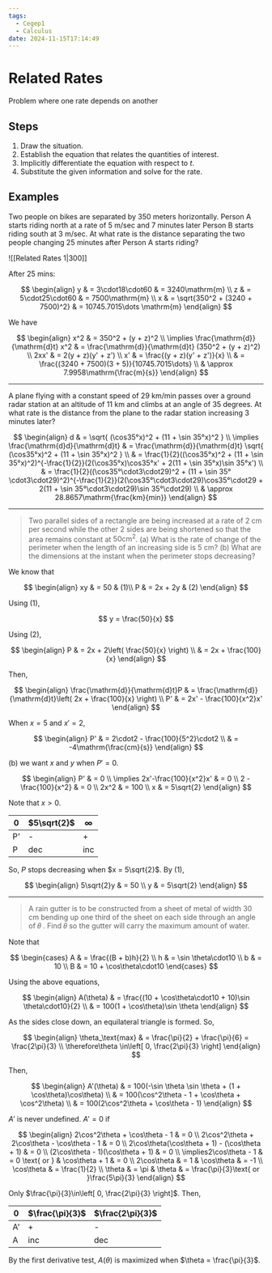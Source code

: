 ```yaml
---
tags:
  - Cegep1
  - Calculus
date: 2024-11-15T17:14:49
---
```


# Related Rates

Problem where one rate depends on another

## Steps

1. Draw the situation.
2. Establish the equation that relates the quantities of interest.
3. Implicitly differentiate the equation with respect to $t$.
4. Substitute the given information and solve for the rate.

## Examples

Two people on bikes are separated by 350 meters horizontally. Person A starts riding north at a rate of 5 m/sec and 7 minutes later Person B starts riding south at 3 m/sec. At what rate is the distance separating the two people changing 25 minutes after Person A starts riding?

![[Related Rates 1|300]]

After 25 mins:

$$
\begin{align}
y & = 3\cdot18\cdot60 & = 3240\mathrm{m} \\
z & = 5\cdot25\cdot60 & = 7500\mathrm{m} \\
x & = \sqrt{350^2 + (3240 + 7500)^2} & = 10745.7015\dots \mathrm{m}
\end{align}
$$

We have

$$
\begin{align}
x^2 & = 350^2 + (y + z)^2 \\
\implies \frac{\mathrm{d}}{\mathrm{d}t} x^2 & = \frac{\mathrm{d}}{\mathrm{d}t} (350^2 + (y + z)^2) \\
2xx' & = 2(y + z)(y' + z') \\
x' & = \frac{(y + z)(y' + z')}{x} \\
 & = \frac{(3240 + 7500)(3 + 5)}{10745.7015\dots} \\
 & \approx 7.9958\mathrm{\frac{m}{s}}
\end{align}
$$

---

A plane flying with a constant speed of 29 km/min passes over a ground radar station at an altitude of 11 km and climbs at an angle of 35 degrees. At what rate is the distance from the plane to the radar station increasing 3 minutes later?

$$
\begin{align}
d & = \sqrt{ (\cos35°x)^2 + (11 + \sin 35°x)^2 } \\
\implies \frac{\mathrm{d}d}{\mathrm{d}t} & = \frac{\mathrm{d}}{\mathrm{d}t} \sqrt{ (\cos35°x)^2 + (11 + \sin 35°x)^2 } \\
 & = \frac{1}{2}((\cos35°x)^2 + (11 + \sin 35°x)^2)^{-\frac{1}{2}}(2(\cos35°x)\cos35°x' + 2(11 + \sin 35°x)\sin 35°x') \\
 & = \frac{1}{2}((\cos35°\cdot3\cdot29)^2 + (11 + \sin 35°\cdot3\cdot29)^2)^{-\frac{1}{2}}(2(\cos35°\cdot3\cdot29)\cos35°\cdot29 + 2(11 + \sin 35°\cdot3\cdot29)\sin 35°\cdot29) \\
 & \approx 28.8657\mathrm{\frac{km}{min}}
\end{align}
$$

---

> Two parallel sides of a rectangle are being increased at a rate of 2 cm per second while the other 2 sides are being shortened so that the area remains constant at $50\mathrm{cm^2}$.
> (a) What is the rate of change of the perimeter when the length of an increasing side is 5 cm?
> (b) What are the dimensions at the instant when the perimeter stops decreasing?

We know that

$$
\begin{align}
xy & = 50 & (1)\\
P & = 2x + 2y & (2)
\end{align}
$$

Using (1),

$$
y = \frac{50}{x}
$$

Using (2),

$$
\begin{align}
P & = 2x + 2\left( \frac{50}{x} \right) \\
 & = 2x + \frac{100}{x}
\end{align}
$$

Then,

$$
\begin{align}
\frac{\mathrm{d}}{\mathrm{d}t}P & = \frac{\mathrm{d}}{\mathrm{d}t}\left( 2x + \frac{100}{x} \right) \\
P' & = 2x' - \frac{100}{x^2}x'
\end{align}
$$

When $x = 5$ and $x'= 2$,

$$
\begin{align}
P' & = 2\cdot2 - \frac{100}{5^2}\cdot2 \\
 & = -4\mathrm{\frac{cm}{s}}
\end{align}
$$

(b) we want $x$ and $y$ when $P'= 0$.

$$
\begin{align}
P' & = 0 \\
\implies 2x'-\frac{100}{x^2}x' & = 0 \\
2 - \frac{100}{x^2} & = 0 \\
2x^2 & = 100 \\
x & = 5\sqrt{2}
\end{align}
$$

Note that $x > 0$.

| 0   | $5\sqrt{2}$ | $\infty$ |
| --- | ----------- | -------- |
| P'  | -           | +        |
| P   | dec         | inc      |

So, $P$ stops decreasing when $x = 5\sqrt{2}$.
By (1),

$$
\begin{align}
5\sqrt{2}y & = 50 \\
y & = 5\sqrt{2}
\end{align}
$$

---

> A rain gutter is to be constructed from a sheet of metal of width 30 cm bending up one third of the sheet on each side through an angle of 𝜃 . Find 𝜃 so the gutter will carry the maximum amount of water.

Note that

$$
\begin{cases}
A & = \frac{(B + b)h}{2} \\
h & = \sin \theta\cdot10 \\
b & = 10 \\
B & = 10 + \cos\theta\cdot10
\end{cases}
$$

Using the above equations,

$$
\begin{align}
A(\theta) & = \frac{(10 + \cos\theta\cdot10 + 10)\sin \theta\cdot10}{2} \\
 & = 100(1 + \cos\theta)\sin \theta
\end{align}
$$

As the sides close down, an equilateral triangle is formed.
So,

$$
\begin{align}
\theta_\text{max} & = \frac{\pi}{2} + \frac{\pi}{6} = \frac{2\pi}{3} \\
\therefore\theta \in\left[ 0, \frac{2\pi}{3} \right]
\end{align}
$$

Then,

$$
\begin{align}
A'(\theta) & = 100(-\sin \theta \sin \theta + (1 + \cos\theta)\cos\theta) \\
 & = 100(\cos^2\theta - 1 + \cos\theta + \cos^2\theta) \\
 & = 100(2\cos^2\theta + \cos\theta - 1)
\end{align}
$$

$A'$ is never undefined. $A'= 0$ if

$$
\begin{align}
2\cos^2\theta + \cos\theta - 1 & = 0 \\
2\cos^2\theta + 2\cos\theta - \cos\theta - 1 & = 0 \\
2\cos\theta(\cos\theta + 1) - (\cos\theta + 1) & = 0 \\
(2\cos\theta - 1)(\cos\theta + 1) & = 0 \\
\implies2\cos\theta - 1 & = 0 \text{ or } & \cos\theta + 1 & = 0 \\
2\cos\theta & = 1 & \cos\theta & = -1 \\
\cos\theta & = \frac{1}{2} \\
\theta & = \pi & \theta & = \frac{\pi}{3}\text{ or }\frac{5\pi}{3}
\end{align}
$$

Only $\frac{\pi}{3}\in\left[ 0, \frac{2\pi}{3} \right]$. Then,

| 0   | $\frac{\pi}{3}$ | $\frac{2\pi}{3}$ |
| --- | --------------- | ---------------- |
| A'  | +               | -                |
| A   | inc             | dec              | 

By the first derivative test, $A(\theta)$ is maximized when $\theta = \frac{\pi}{3}$.